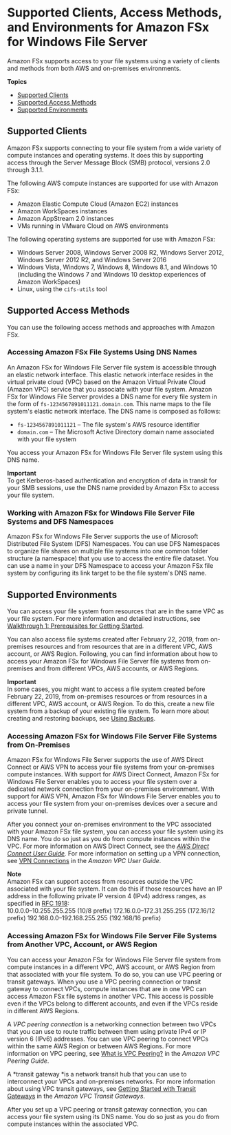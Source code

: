 # Supported Clients, Access Methods, and Environments for Amazon FSx for Windows File Server<a name="supported-fsx-clients"></a>

Amazon FSx supports access to your file systems using a variety of clients and methods from both AWS and on\-premises environments\.

**Topics**
+ [Supported Clients](#supported-clients-fsx)
+ [Supported Access Methods](#access-methods)
+ [Supported Environments](#access-environments)

## Supported Clients<a name="supported-clients-fsx"></a>

Amazon FSx supports connecting to your file system from a wide variety of compute instances and operating systems\. It does this by supporting access through the Server Message Block \(SMB\) protocol, versions 2\.0 through 3\.1\.1\. 

The following AWS compute instances are supported for use with Amazon FSx:
+ Amazon Elastic Compute Cloud \(Amazon EC2\) instances
+ Amazon WorkSpaces instances
+ Amazon AppStream 2\.0 instances
+ VMs running in VMware Cloud on AWS environments

The following operating systems are supported for use with Amazon FSx:
+ Windows Server 2008, Windows Server 2008 R2, Windows Server 2012, Windows Server 2012 R2, and Windows Server 2016
+ Windows Vista, Windows 7, Windows 8, Windows 8\.1, and Windows 10 \(including the Windows 7 and Windows 10 desktop experiences of Amazon WorkSpaces\)
+ Linux, using the `cifs-utils` tool

## Supported Access Methods<a name="access-methods"></a>

You can use the following access methods and approaches with Amazon FSx\.

### Accessing Amazon FSx File Systems Using DNS Names<a name="dns-name"></a>

An Amazon FSx for Windows File Server file system is accessible through an elastic network interface\. This elastic network interface resides in the virtual private cloud \(VPC\) based on the Amazon Virtual Private Cloud \(Amazon VPC\) service that you associate with your file system\. Amazon FSx for Windows File Server provides a DNS name for every file system in the form of `fs-1234567891011121.domain.com`\. This name maps to the file system's elastic network interface\. The DNS name is composed as follows:
+ `fs-1234567891011121` – The file system's AWS resource identifier
+ `domain.com` – The Microsoft Active Directory domain name associated with your file system 

You access your Amazon FSx for Windows File Server file system using this DNS name\.

**Important**  
To get Kerberos\-based authentication and encryption of data in transit for your SMB sessions, use the DNS name provided by Amazon FSx to access your file system\. 

### Working with Amazon FSx for Windows File Server File Systems and DFS Namespaces<a name="dfs-namespace"></a>

Amazon FSx for Windows File Server supports the use of Microsoft Distributed File System \(DFS\) Namespaces\. You can use DFS Namespaces to organize file shares on multiple file systems into one common folder structure \(a namespace\) that you use to access the entire file dataset\. You can use a name in your DFS Namespace to access your Amazon FSx file system by configuring its link target to be the file system's DNS name\.

## Supported Environments<a name="access-environments"></a>

You can access your file system from resources that are in the same VPC as your file system\. For more information and detailed instructions, see [Walkthrough 1: Prerequisites for Getting Started](walkthrough01-prereqs.md)\.

You can also access file systems created after February 22, 2019, from on\-premises resources and from resources that are in a different VPC, AWS account, or AWS Region\. Following, you can find information about how to access your Amazon FSx for Windows File Server file systems from on\-premises and from different VPCs, AWS accounts, or AWS Regions\.

**Important**  
In some cases, you might want to access a file system created before February 22, 2019, from on\-premises resources or from resources in a different VPC, AWS account, or AWS Region\. To do this, create a new file system from a backup of your existing file system\. To learn more about creating and restoring backups, see [Using Backups](using-backups.md)\. 

### Accessing Amazon FSx for Windows File Server File Systems from On\-Premises<a name="on-premise-access"></a>

Amazon FSx for Windows File Server supports the use of AWS Direct Connect or AWS VPN to access your file systems from your on\-premises compute instances\. With support for AWS Direct Connect, Amazon FSx for Windows File Server enables you to access your file system over a dedicated network connection from your on\-premises environment\. With support for AWS VPN, Amazon FSx for Windows File Server enables you to access your file system from your on\-premises devices over a secure and private tunnel\.

After you connect your on\-premises environment to the VPC associated with your Amazon FSx file system, you can access your file system using its DNS name\. You do so just as you do from compute instances within the VPC\. For more information on AWS Direct Connect, see the *[AWS Direct Connect User Guide](https://docs.aws.amazon.com/directconnect/latest/UserGuide/)\.* For more information on setting up a VPN connection, see [VPN Connections](https://docs.aws.amazon.com/vpc/latest/userguide/vpn-connections.html) in the *Amazon VPC User Guide*\. 

**Note**  
Amazon FSx can support access from resources outside the VPC associated with your file system\. It can do this if those resources have an IP address in the following private IP version 4 \(IPv4\) address ranges, as specified in [RFC 1918](http://www.faqs.org/rfcs/rfc1918.html):  
10\.0\.0\.0–10\.255\.255\.255 \(10/8 prefix\)
172\.16\.0\.0–172\.31\.255\.255 \(172\.16/12 prefix\)
192\.168\.0\.0–192\.168\.255\.255 \(192\.168/16 prefix\)

### Accessing Amazon FSx for Windows File Server File Systems from Another VPC, Account, or AWS Region<a name="different-vpc-account-access"></a>

You can access your Amazon FSx for Windows File Server file system from compute instances in a different VPC, AWS account, or AWS Region from that associated with your file system\. To do so, you can use VPC peering or transit gateways\. When you use a VPC peering connection or transit gateway to connect VPCs, compute instances that are in one VPC can access Amazon FSx file systems in another VPC\. This access is possible even if the VPCs belong to different accounts, and even if the VPCs reside in different AWS Regions\. 

A *VPC peering connection* is a networking connection between two VPCs that you can use to route traffic between them using private IPv4 or IP version 6 \(IPv6\) addresses\. You can use VPC peering to connect VPCs within the same AWS Region or between AWS Regions\. For more information on VPC peering, see [What is VPC Peering?](https://docs.aws.amazon.com/vpc/latest/peering/Welcome.html) in the *Amazon VPC Peering Guide*\.

A *transit gateway *is a network transit hub that you can use to interconnect your VPCs and on\-premises networks\. For more information about using VPC transit gateways, see [Getting Started with Transit Gateways](https://docs.aws.amazon.com/vpc/latest/tgw/tgw-getting-started.html) in the *Amazon VPC Transit Gateways*\.

After you set up a VPC peering or transit gateway connection, you can access your file system using its DNS name\. You do so just as you do from compute instances within the associated VPC\.
